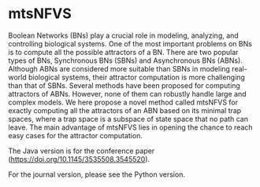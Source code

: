 # mtsNFVS

Boolean Networks (BNs) play a crucial role in modeling, analyzing, and controlling biological systems. 
One of the most important problems on BNs is to compute all the possible attractors of a BN. 
There are two popular types of BNs, Synchronous BNs (SBNs) and Asynchronous BNs (ABNs). 
Although ABNs are considered more suitable than SBNs in modeling real-world biological systems, their attractor computation is more challenging than that of SBNs. 
Several methods have been proposed for computing attractors of ABNs. 
However, none of them can robustly handle large and complex models. 
We here propose a novel method called mtsNFVS for exactly computing all the attractors of an ABN based on its minimal trap spaces, where a trap space is a subspace of state space that no path can leave. 
The main advantage of mtsNFVS lies in opening the chance to reach easy cases for the attractor computation. 

The Java version is for the conference paper (<https://doi.org/10.1145/3535508.3545520>).

For the journal version, please see the Python version.

